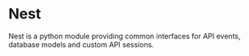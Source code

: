 # Nest
Nest is a python module providing common interfaces for API events, database 
models and custom API sessions.